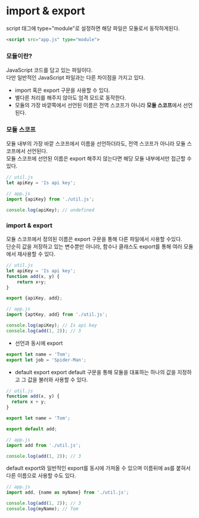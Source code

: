 import & export
=============

script 태그에 type="module"로 설정하면 해당 파일은 모듈로서 동작하게된다.
```html
<script src="app.js" type="module">
```

### 모듈이란?
JavaScript 코드를 담고 있는 파일이다.   
다만 일반적인 JavaScript 파일과는 다른 차이점을 가지고 있다.
- import 혹은 export 구문을 사용할 수 있다.
- 별다른 처리를 해주지 않아도 엄격 모드로 동작한다.
- 모듈의 가장 바깥쪽에서 선언된 이름은 전역 스코프가 아니라 **모듈 스코프**에서 선언된다.

### 모듈 스코프
모듈 내부의 가장 바깥 스코프에서 이름을 선언하더라도, 전역 스코프가 아니라 모듈 스코프에서 선언된다.   
모듈 스코프에 선언된 이름은 export 해주지 않는다면 해당 모듈 내부에서만 접근할 수 있다.   
```javascript
// util.js
let apiKey = 'Is api key';

// app.js
import {apiKey} from './util.js';

console.log(apiKey); // undefined
```

### import & export
모듈 스코프에서 정의된 이름은 export 구문을 통해 다른 파일에서 사용할 수있다.   
단순히 값을 저장하고 있는 변수뿐만 아니라, 함수나 클래스도 export를 통해 여러 모듈에서 재사용할 수 있다.   
```javascript
// util.js
let apiKey = 'Is api key';
function add(x, y) {
    return x+y;
}

export {apiKey, add};
```

```javascript
// app.js
import {aptKey, add} from './util.js';

console.log(apiKey); // Is api key
console.log(add(1, 2)); // 3
```

- 선언과 동시에 export
```javascript
export let name = 'Tom';
export let job = 'Spider-Man';
```

- default export
export default 구문을 통해 모듈을 대표하는 하나의 값을 지정하고 그 값을 불러와 사용할 수 있다.
```javascript
// util.js
function add(x, y) {
  return x + y;
}

export let name = 'Tom';

export default add;
```

```javascript
// app.js
import add from './util.js';

console.log(add(1, 2)); // 3
```

default export와 일반적인 export를 동시에 가져올 수 있으며 이름뒤에 as를 붙혀서 다른 이름으로 사용할 수도 있다.
```javascript
// app.js
import add, {name as myName} from './util.js';

console.log(add(1, 2)); // 3
console.log(myName); // Tom
```
